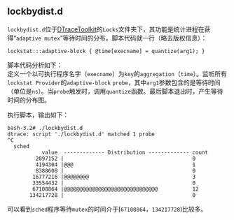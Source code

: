 ## lockbydist.d
`lockbydist.d`位于[DTraceToolkit](http://www.brendangregg.com/dtracetoolkit.html)的`Locks`文件夹下，其功能是统计进程在获得“`adaptive mutex`”等待时间的分布。脚本代码就一行（略去版权信息）：

	lockstat:::adaptive-block { @time[execname] = quantize(arg1); }

脚本代码分析如下：  
定义一个以可执行程序名字（`execname`）为`key`的`aggregation`（`time`）。监听所有`lockstat Provider`的`adaptive-block` `probe`，其中`arg1`参数包含的是等待时间（单位是`ns`）。当`probe`触发时，调用`quantize`函数。最后脚本退出时，产生等待时间的分布图。

执行脚本，输出如下：

	bash-3.2# ./lockbydist.d
	dtrace: script './lockbydist.d' matched 1 probe
	^C
	  sched
	           value  ------------- Distribution ------------- count
	         2097152 |                                         0
	         4194304 |@@@                                      1
	         8388608 |                                         0
	        16777216 |@@@@@@@@                                 3
	        33554432 |                                         0
	        67108864 |@@@@@@@@@@@@@@@@@@@@@@@@@@@@@@           12
	       134217728 |                                         0
可以看到`sched`程序等待`mutex`的时间介于[`67108864`，`134217728`)比较多。